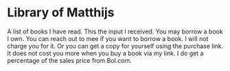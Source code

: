 # Library of Matthijs
A list of books I have read. This the input I received. You may borrow a book I own. You can reach out to mee if you want to borrow a book. I will not charge you for it. Or you can get a copy for yourself using the purchase link. It does not cost you more when you buy a book via my link. I do get a percentage of the sales price from Bol.com.

